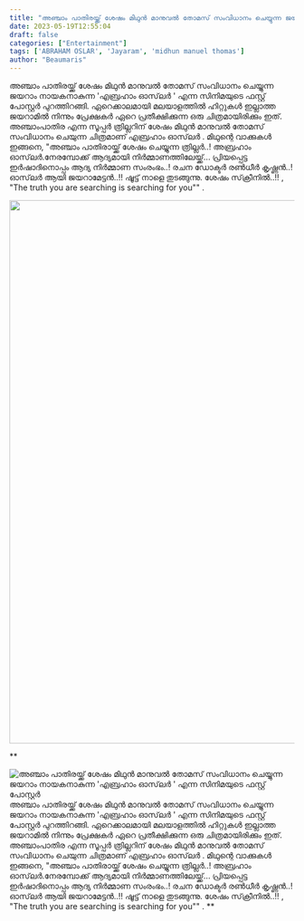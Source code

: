 ```yaml
---
title: "അഞ്ചാം പാതിരയ്ക്ക് ശേഷം മിഥുൻ മാനുവൽ തോമസ് സംവിധാനം ചെയ്യുന്ന ജയറാം നായകനാകുന്ന 'എബ്രഹാം ഓസ്‌ലർ ' എന്ന സിനിമയുടെ ഫസ്റ്റ് പോസ്റ്റർ"
date: 2023-05-19T12:55:04
draft: false
categories: ["Entertainment"]
tags: ['ABRAHAM OSLAR', 'Jayaram', 'midhun manuel thomas']
author: "Beaumaris"
---
```


അഞ്ചാം പാതിരയ്ക്ക് ശേഷം മിഥുൻ മാനുവൽ തോമസ് സംവിധാനം ചെയ്യുന്ന ജയറാം നായകനാകുന്ന 'എബ്രഹാം ഓസ്‌ലർ ' എന്ന സിനിമയുടെ ഫസ്റ്റ് പോസ്റ്റർ പുറത്തിറങ്ങി. ഏറെക്കാലമായി മലയാളത്തിൽ ഹിറ്റുകൾ ഇല്ലാത്ത ജയറാമിൽ നിന്നും പ്രേക്ഷകർ ഏറെ പ്രതീക്ഷിക്കുന്ന ഒരു ചിത്രമായിരിക്കും ഇത്. അഞ്ചാംപാതിര എന്ന സൂപ്പർ ത്രില്ലറിന് ശേഷം മിഥുൻ മാനുവൽ തോമസ് സംവിധാനം ചെയുന്ന ചിത്രമാണ് എബ്രഹാം ഓസ്‌ലർ . മിഥുന്റെ വാക്കുകൾ ഇങ്ങനെ, "അഞ്ചാം പാതിരായ്ക്ക് ശേഷം ചെയ്യുന്ന ത്രില്ലർ..! അബ്രഹാം ഓസ്‌ലർ.നേരമ്പോക്ക് ആദ്യമായി നിർമ്മാണത്തിലേയ്ക്ക്... പ്രിയപ്പെട്ട ഇർഷാദിനൊപ്പം ആദ്യ നിർമ്മാണ സംരംഭം..! രചന ഡോക്ടർ രൺധീർ കൃഷ്ണൻ..! ഓസ്‌ലർ ആയി ജയറാമേട്ടൻ..!! ഷൂട്ട്‌ നാളെ തുടങ്ങുന്നു. ശേഷം സ്‌ക്രീനിൽ..!! , "The truth you are searching is searching for you"" .

<a href="https://cdn.boolokam.com/articles/2023/05/AASSS.jpg"><img class="size-full wp-image-396118 aligncenter" src="https://cdn.boolokam.com/articles/2023/05/AASSS.jpg" alt="" width="768" height="960" /></a>

**


![അഞ്ചാം പാതിരയ്ക്ക് ശേഷം മിഥുൻ മാനുവൽ തോമസ് സംവിധാനം ചെയ്യുന്ന ജയറാം നായകനാകുന്ന 'എബ്രഹാം ഓസ്‌ലർ ' എന്ന സിനിമയുടെ ഫസ്റ്റ് പോസ്റ്റർ](https://cdn.boolokam.com/articles/2023/05/AASSS.jpg)അഞ്ചാം പാതിരയ്ക്ക് ശേഷം മിഥുൻ മാനുവൽ തോമസ് സംവിധാനം ചെയ്യുന്ന ജയറാം നായകനാകുന്ന 'എബ്രഹാം ഓസ്‌ലർ ' എന്ന സിനിമയുടെ ഫസ്റ്റ് പോസ്റ്റർ പുറത്തിറങ്ങി. ഏറെക്കാലമായി മലയാളത്തിൽ ഹിറ്റുകൾ ഇല്ലാത്ത ജയറാമിൽ നിന്നും പ്രേക്ഷകർ ഏറെ പ്രതീക്ഷിക്കുന്ന ഒരു ചിത്രമായിരിക്കും ഇത്. അഞ്ചാംപാതിര എന്ന സൂപ്പർ ത്രില്ലറിന് ശേഷം മിഥുൻ മാനുവൽ തോമസ് സംവിധാനം ചെയുന്ന ചിത്രമാണ് എബ്രഹാം ഓസ്‌ലർ . മിഥുന്റെ വാക്കുകൾ ഇങ്ങനെ, "അഞ്ചാം പാതിരായ്ക്ക് ശേഷം ചെയ്യുന്ന ത്രില്ലർ..! അബ്രഹാം ഓസ്‌ലർ.നേരമ്പോക്ക് ആദ്യമായി നിർമ്മാണത്തിലേയ്ക്ക്... പ്രിയപ്പെട്ട ഇർഷാദിനൊപ്പം ആദ്യ നിർമ്മാണ സംരംഭം..! രചന ഡോക്ടർ രൺധീർ കൃഷ്ണൻ..! ഓസ്‌ലർ ആയി ജയറാമേട്ടൻ..!! ഷൂട്ട്‌ നാളെ തുടങ്ങുന്നു. ശേഷം സ്‌ക്രീനിൽ..!! , "The truth you are searching is searching for you"" . [](https://cdn.boolokam.com/articles/2023/05/AASSS.jpg) **
